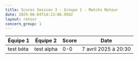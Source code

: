 ```yaml
---
title: Scores Session 3 - Groupe 1 - Matchs Retour
date: 2025-06-03T14:13:06.956Z
layout: retour
concern_group: 1
---
```




| Équipe 1 | Équipe 2 | Score | Date |
|----------|----------|-------|------|
| test béta | test alpha | 0-0 | 7 avril 2025 à 20:30 |
